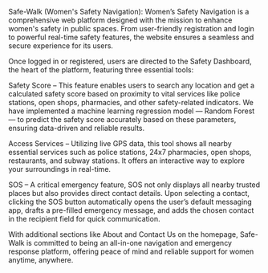 Safe-Walk (Women's Safety Navigation): Women’s Safety Navigation is a comprehensive web platform designed with the mission to enhance women's safety in public spaces. From user-friendly registration and login to powerful real-time safety features, the website ensures a seamless and secure experience for its users.

Once logged in or registered, users are directed to the Safety Dashboard, the heart of the platform, featuring three essential tools:

Safety Score – This feature enables users to search any location and get a calculated safety score based on proximity to vital services like police stations, open shops, pharmacies, and other safety-related indicators. We have implemented a machine learning regression model — Random Forest — to predict the safety score accurately based on these parameters, ensuring data-driven and reliable results.

Access Services – Utilizing live GPS data, this tool shows all nearby essential services such as police stations, 24x7 pharmacies, open shops, restaurants, and subway stations. It offers an interactive way to explore your surroundings in real-time.

SOS – A critical emergency feature, SOS not only displays all nearby trusted places but also provides direct contact details. Upon selecting a contact, clicking the SOS button automatically opens the user’s default messaging app, drafts a pre-filled emergency message, and adds the chosen contact in the recipient field for quick communication.

With additional sections like About and Contact Us on the homepage, Safe-Walk is committed to being an all-in-one navigation and emergency response platform, offering peace of mind and reliable support for women anytime, anywhere.
